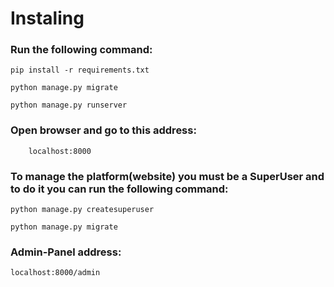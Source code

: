 # Instaling
### Run the following command:
```shell
pip install -r requirements.txt

python manage.py migrate
  
python manage.py runserver
```

### Open browser and go to this address:
```shell
    localhost:8000
```

### To manage the platform(website) you must be a SuperUser and to do it you can run the following command:
```shell
python manage.py createsuperuser

python manage.py migrate
```

### Admin-Panel address:
```shell
localhost:8000/admin
```
